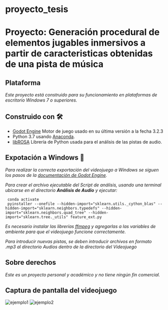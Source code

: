 # proyecto_tesis
# Proyecto: Generación procedural de elementos jugables inmersivos a partir de caracteristicas obtenidas de una pista de música

## Plataforma

_Este proyecto está construido para su funcionamiento en plataformas de escritorio Windows 7 o superiores._

## Construido con 🛠

* [Godot Engine](https://godotengine.org/download/windows) Motor de juego usado en su última versión a la fecha 3.2.3
* Python 3.7 usando [Anaconda](https://www.anaconda.com).
* [libROSA](https://librosa.org) Librería de Python usada para el análisis de las pistas de audio.

## Expotación a Windows 👾

_Para realizar la correcta exportación del videojuego a Windows se siguen los pasos de la [documentación de Godot Engine](https://docs.godotengine.org/es/stable/getting_started/workflow/export/exporting_for_pc.html)._

_Para crear el archivo ejecutable del Script de análisis, usando una terminal ubicarse en el directorio <b>Análisis de Audio</b> y ejecutar:_

```
 conda activate
 pyinstaller --onefile --hidden-import="sklearn.utils._cython_blas" --hidden-import="sklearn.neighbors.typedefs" --hidden-import="sklearn.neighbors.quad_tree" --hidden-import="sklearn.tree._utils" feature_ext.py

```

_Es necesario instalar las librerías [ffmpeg](https://ffmpeg.org/download.html) y agregarlas a las variables de ambiente para que el videojuego funcione correctamente._

_Para introducir nuevas pistas, se deben introducir archivos en formato .mp3 al directorio Audios dentro de la directorio del Videojuego_

## Sobre derechos

_Este es un proyecto personal y académico y no tiene ningún fin comercial._

## Captura de pantalla del videojuego

![ejemplo1](ScreenShots/test1.GIF)
![ejemplo2](ScreenShots/test2.GIF)


